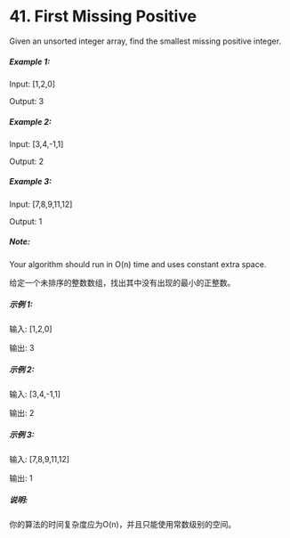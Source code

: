 # 41. First Missing Positive

Given an unsorted integer array, find the smallest missing positive integer.

##### Example 1:

Input: [1,2,0]

Output: 3

##### Example 2:

Input: [3,4,-1,1]

Output: 2

##### Example 3:

Input: [7,8,9,11,12]

Output: 1

##### Note:

Your algorithm should run in O(n) time and uses constant extra space.

给定一个未排序的整数数组，找出其中没有出现的最小的正整数。

##### 示例 1:

输入: [1,2,0]

输出: 3

##### 示例 2:

输入: [3,4,-1,1]

输出: 2

##### 示例 3:

输入: [7,8,9,11,12]

输出: 1

##### 说明:

你的算法的时间复杂度应为O(n)，并且只能使用常数级别的空间。